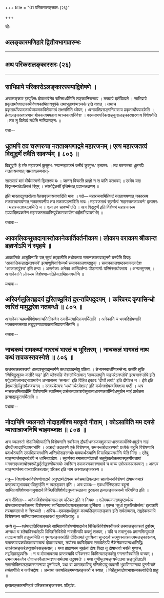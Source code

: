 +++
title = "01 परिकरालङ्कारः (२६)"

+++


श्रीः



## अलङ्कारमणिहारे द्वितीयभागप्रारम्भः

------------------------------------------------------------------------

## अथ परिकरालङ्कारसरः (२६)

------------------------------------------------------------------------



## साभिप्राये परिकारोऽलङ्कारस्स्याद्विशेषणे ।

अत्रालङ्कार इत्युक्तिः दोषाभावेनैव चरितार्थ्यमिति शङ्कानिरासाय ।
तच्चाग्रे दर्शयिष्यते । साभिप्राये
प्रकृतार्थोपपादकार्थविषयकाभिप्रायपूर्वके तथाभूतार्थव्यञ्जके इति यावत् ।
तथाच प्रकृतार्थोपपादकार्थव्यञ्जकविशेषणत्वं लक्षणमिति ध्येयम् ।
ध्वनावतिप्रसङ्गनिरासाय प्रकृतार्थोपपादकेति । हेत्वलङ्कारवारणाय
बोधकत्वमपहाय व्यञ्जकत्वनिवेशः । वक्ष्यमाणपरिकराङ्कुरालङ्कारवारणाय
विशेषणेति । तत्र तु विशेष्यं तथेति नातिप्रसङ्गः ॥

यथा--



## धुतमपि तव चरणरुचा नतताश्रयणाद्रमे महारजनम्। एत्य महारजतत्वं विद्युद्वर्णे तवैति सावर्ण्यम् ॥ ८०३ ॥

विद्युद्वर्णे! हे रमे! महारजनं कुसुम्भः ‘स्यान्महारजनं क्लीबं कुसुम्भः'
इत्यमरः । तव चरणरुचा धुतमपि नतताश्रयणात् नम्रतावलम्बनात्-

सारासारं बलं वीर्यमात्मनो द्विषतश्च यः ।
जानन् विचरति प्राज्ञो न स याति पराभवम् ॥
एवमेव यदा विद्वान्मन्यतेऽतिबलं रिपुम् ।
संश्रयेद्वैतसीं वृत्तिमेतत् प्रज्ञानलक्षणम् ॥

इति भारताद्युक्तरीत्या वैतसवृत्त्याश्रयणादिति भावः । पक्षे—
महारजनामितिपदं नतताश्रयणात् नकारस्य तकारत्वाश्रयणात् नकारमपनीय तत्र
तकारपठनादिति भावः। महारजतत्वं सुवर्णत्वं ‘महारजतकाञ्चने' इत्यमरः ।
महारजतशब्दत्वमिति च । एत्य तव सावर्ण्यं एति । अत्र विद्युद्वर्णे इति
विशेषणं महारजनस्य उपपादितप्रकारेण
महारजततावाप्तिपूर्वकसावर्ण्यलाभार्हताभिप्रायगर्भम् ॥

यथावा--



## आकालिकसुखदायास्तोकानेकार्तिवर्तनीकाय। लोकाय वराकाय श्रीकान्त ब्रह्मणोऽपि नं स्पृहये ॥

आकालिकं आशुविनाशि यत् सुखं तद्ददातीति तथोक्ताय समानकालावाद्यन्तौ
यस्येति विग्रहः ‘आकालिकडाद्यन्तवचने’ इत्याशुविनाशिन्यर्थे
समानकालशब्दाठ्ठक् । समानकालशब्दस्याकालादेशः 'आकालाठ्ठंश्च' इति ठन्वा ।
अस्तोकाः अनेका आर्तिवर्तन्यः पीडामार्गाः यस्मिंस्तथोक्ताय । अन्यत्सुगमम्
। अत्रानेकानि लोकस्य विशेषणान्यतिहेयताभिप्रायगर्भाणि ॥

यथावा--



## अरिवर्गलुलितहृदयं दुरितच्छुरितं दुरन्तविपदुदयम् । करिवरद कृपासिन्धो त्वरितं मामुद्धरेश नतबन्धो ॥ ८०५ ॥

अत्रानेकान्यहमर्थविशेषणान्यतिदीनत्वेन दयनीयत्वाभिप्रायगर्भितानि ।
अनेकानि च भगवद्विशेषणानि भक्तवत्सलतया तदुद्धरणावश्यकताभिप्रायगर्भितानि ॥

यथावा--



## नाचकथं रामकथां नाररचं भारतं च भूरितरम् । नाचकलं भागवतं नाथ कथं तावकस्तवस्येशे ॥ ८०६ ॥

कथरचकलास्त्रयो धातवश्चुराद्यन्तर्गणे कथादावदन्तेषु पठिताः ।
तेभ्यस्स्वार्थणिजन्तेभ्यः कर्तरि लुङि 'णिश्रिद्रुस्रुस्यः कर्तरि चङ्'
इति च्लेश्चङि णेरग्लोपितत्वात् ‘सन्वल्लघुनि चङ्परेऽनग्लोपे’
इत्यत्रानग्लोपे इति पर्युदासात्सन्वद्भावाभावेन अभ्यासस्य ‘सन्यतः' इति
विहित इकारः 'दीर्घो लघोः' इति दीर्घश्च न । ईशे इति
ईशधातोर्लडुत्तमैकवचनम् । स्तवस्येत्यत्र ‘अधोगर्थदयेशाम्’ इति
कर्मणश्शेषत्वविवक्षया षष्ठी । अत्र नाचकथमित्यादीनि विशेषणानि स्वास्मिन्
प्राचेतसपाराशर्यसूतासाधारणकार्यनिषेधमुखेन नाहं प्राचेतस
इत्याद्याकूतगर्भितानि ॥

यथावा--



## नोदायिषि ज्वलनतो नोदाहार्षीश्च मत्कृते गीताम् । कोऽसाविति मम दयसे व्यासान्नाजनिषि चाहमब्जाक्ष ॥ ८०७ ॥

अत्र ज्वलनतो नोदायिषीत्यादीनि विशेषणानि स्वस्मिन्
द्रौपदीधनञ्जयशुकासाधारणकार्यनिषेधमुखेन नाहं
द्रौपदीत्याद्याभिप्रायगर्भाणि । अत्राद्ये उदाहरणे एकं विशेषणम्,
समनन्तरोदाहरणयोः प्रत्येकं बहूनि विशेषणानि पदार्थरूपाणि
एकाभिप्रायगर्भाणि अन्तिमोदाहरणयोः वाक्यार्थरूपाणि भिन्नाभिप्रायगर्भाणि
चेति भिदा । एतेषु व्यङ्ग्यार्थसद्भावेऽपि न ध्वनिव्यपदेशः । सुवर्णस्य
रमासावर्ण्यप्राप्तौ चतुर्मुखलोकस्यास्पृहणीयतायां
भगवत्तद्भक्तयोरवश्योद्धर्तृतोद्धरणीयत्वयोः स्वस्मिन् दयाकरणकारणाभावे च
वाच्य एवोपस्कारकत्वात् । अतएव व्यङ्ग्यार्थस्य वाच्यपरिकरत्वात् परिकर इति
नाम अस्यालङ्कारस्य ॥

ननु-- निष्प्रयोजनविशेषणोपादाने अपुष्टार्थदोषस्य सर्वसम्प्रतिपन्नतया
सप्रयोजनविशेषणं दोषाभावमात्रं कष्टत्वाद्यभाववद्भवितुमर्हति न त्वलङ्कार
इति । अत्र प्राञ्चः-- एकधर्मिनिष्ठतया बहूनां साभिप्रायविशेषणानामुपादाने
विच्छित्तिविशेषोऽनुभवारूढतया दुरपलप इत्यलङ्कारमध्ये परिगणित इति ॥

अत्र दीक्षिताः-- अनेकविशेषणोपन्यास एव परिकर इति न नियमः ।
श्लेषयमकादावपुष्टार्थस्य दोषत्वाभावात्तत्रैकस्य विशेषणस्य
साभिप्रायत्वेऽप्यलङ्कारता दुर्निवारा । एवम्च ‘सुधां शुकलितोत्तंसः'
इत्यत्रापि तस्यात्मलाभो न निरुध्यते । अपिच--एकपदार्थहेतुकं
काव्यलिङ्गमलङ्कार इति सर्वसम्मतम्, तद्वदेकस्यापि विशेषणस्य
साभिप्रायस्यालङ्कारत्वं युक्तमेवेत्याहुः ॥

अन्ये तु—-श्लेषाद्यतिरिक्तस्थले साभिप्रायविशेषणोपादानेन
विच्छित्तिविशेषस्वीकारे तस्यालङ्कारत्वं दुर्वारम्, अन्यथा च
श्लेषादिस्थलेऽपि विच्छित्तिविशेषो नास्तीत्यपि कक्तुं शक्यम् । यदि च
तत्रानुभवः प्रमाणमित्युच्यते तदाऽन्यत्रापि तत्तुल्यमिति न पृथगलङ्कारतेति
दीक्षितमतं दूषयित्वा सुन्दरत्वे सत्युपस्कारकत्वमलङ्कारत्वम्,
चमत्कारापकर्षकाभावमात्रत्वं दोषाभावत्वम्, तयोश्च क्वचिदेकत्र समावेशेऽपि
नैकेनैकस्यान्यथासिद्धिः उपधेयसङ्करेऽप्युपाधेरसङ्करात् । यथा ब्राह्मणस्य
मूर्खत्वं दोषः विद्या तु दोषाभावो भवति गुणश्च, तद्वदिहाप्युपपत्तिः । न च
दोषाभावतया प्राप्तस्यापि परिकरस्य किमित्यलङ्कारेषु गणनागौरवमिति वाच्यम् ।
उभयात्मकत्वेन दोषान्तरवैलक्षण्यज्ञापनार्थतया तदुपपत्तेः । यथा
गुणीभूतव्यङ्ग्यभेदतया सङ्गृहीताऽपि समासोक्तिरलङ्कारगणनायां पुनर्गण्यते,
यथा वा प्रासादवासिषु गणितोऽप्युभयवासी भूवासिगणनायां पुनर्गण्यते
तथेहापीति न कश्चिद्दोषः । अन्यथा काव्यलिङ्गमप्यलङ्कारो न स्यात् ।
निर्हेतुरूपदोषाभावात्मकत्वादिति प्राहुः ॥

इत्यलङ्कारमणिहारे परिकरालङ्कारसरः षड्विंशः.

------------------------------------------------------------------------
